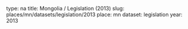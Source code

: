 type: na
title: Mongolia / Legislation (2013)
slug: places/mn/datasets/legislation/2013
place: mn
dataset: legislation
year: 2013
